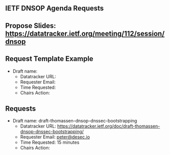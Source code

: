## IETF DNSOP Agenda Requests

## Propose Slides: https://datatracker.ietf.org/meeting/112/session/dnsop

## Request Template Example

*   Draft name:
    - Datatracker URL:
    - Requester Email:
    - Time Requested:
    - Chairs Action:

## Requests

*   Draft name: draft-thomassen-dnsop-dnssec-bootstrapping
    - Datatracker URL: https://datatracker.ietf.org/doc/draft-thomassen-dnsop-dnssec-bootstrapping/
    - Requester Email: peter@desec.io
    - Time Requested: 15 minutes
    - Chairs Action:
